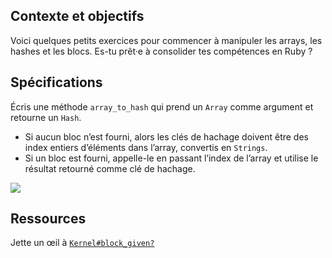 Contexte et objectifs
---------------------

Voici quelques petits exercices pour commencer à manipuler les arrays, les hashes et les blocs. Es-tu prêt·e à consolider tes compétences en Ruby ?

Spécifications
--------------

Écris une méthode `array_to_hash` qui prend un `Array` comme argument et retourne un `Hash`.

-   Si aucun bloc n’est fourni, alors les clés de hachage doivent être des index entiers d’éléments dans l’array, convertis en `Strings`.
-   Si un bloc est fourni, appelle-le en passant l’index de l’array et utilise le résultat retourné comme clé de hachage.

![](https://raw.githubusercontent.com/lewagon/fullstack-images/master/ruby/array_to_hash.png)

Ressources
----------

Jette un œil à [`Kernel#block_given?`](http://ruby-doc.org/core/Kernel.html#method-i-block_given-3F)

